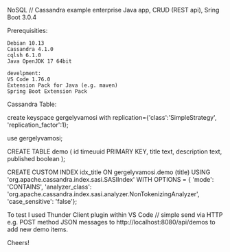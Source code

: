 NoSQL // Cassandra example enterprise Java app, CRUD (REST api), Sring Boot 3.0.4



Prerequisities:

    Debian 10.13
    Cassandra 4.1.0
    cqlsh 6.1.0
    Java OpenJDK 17 64bit

    develpment:
    VS Code 1.76.0
    Extension Pack for Java (e.g. maven)
    Spring Boot Extension Pack



Cassandra Table:

create keyspace gergelyvamosi with replication={'class':'SimpleStrategy', 'replication_factor':1};

use gergelyvamosi;

CREATE TABLE demo (
   id timeuuid PRIMARY KEY,
   title text,
   description text,
   published boolean
);

CREATE CUSTOM INDEX idx_title ON gergelyvamosi.demo (title) 
USING 'org.apache.cassandra.index.sasi.SASIIndex' 
WITH OPTIONS = {
'mode': 'CONTAINS', 
'analyzer_class': 'org.apache.cassandra.index.sasi.analyzer.NonTokenizingAnalyzer', 
'case_sensitive': 'false'};



To test I used Thunder Client plugin within VS Code // simple send via HTTP e.g. POST method JSON messages to http://localhost:8080/api/demos to add new demo items.

Cheers!